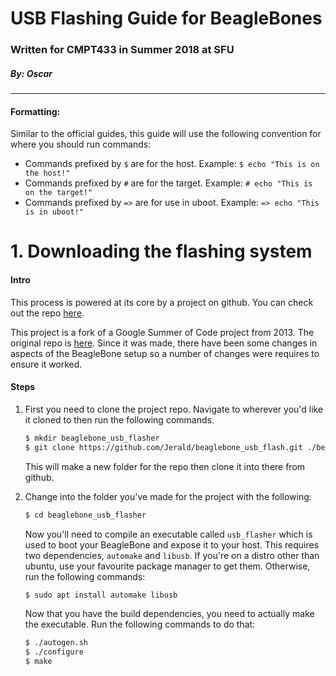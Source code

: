 # USB Flashing Guide for BeagleBones
### Written for CMPT433 in Summer 2018 at SFU
##### By: Oscar
---

#### Formatting: 
Similar to the official guides, this guide will use the following convention for where you should run commands:

* Commands prefixed by `$` are for the host. Example: `$ echo "This is on the host!"`
* Commands prefixed by `#` are for the target. Example: `# echo "This is on the target!"`
* Commands prefixed by `=>` are for use in uboot. Example: `=> echo "This is in uboot!"`


# 1. Downloading the flashing system

#### Intro
This process is powered at its core by a project on github. You can check out the repo [here](https://github.com/Jerald/beaglebone_usb_flash).

This project is a fork of a Google Summer of Code project from 2013. The original repo is [here](https://github.com/ungureanuvladvictor/BBBlfs). Since it was made, there have been some changes in aspects of the BeagleBone setup so a number of changes were requires to ensure it worked.

#### Steps

1. First you need to clone the project repo. Navigate to wherever you'd like it cloned to then run the following commands.
    ```bash
    $ mkdir beaglebone_usb_flasher
    $ git clone https://github.com/Jerald/beaglebone_usb_flash.git ./beaglebone_usb_flasher
    ```
    This will make a new folder for the repo then clone it into there from github. 
    
2. Change into the folder you've made for the project with the following:
    ```bash
    $ cd beaglebone_usb_flasher
    ```
    Now you'll need to compile an executable called `usb_flasher` which is used to boot your BeagleBone and expose it to your host. This requires two dependencies, `automake` and `libusb`. If you're on a distro other than ubuntu, use your favourite package manager to get them. Otherwise, run the following commands:
    ```bash
    $ sudo apt install automake libusb
    ```
    Now that you have the build dependencies, you need to actually make the executable. Run the following commands to do that:
    ```bash
    $ ./autogen.sh
    $ ./configure
    $ make
    ```